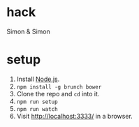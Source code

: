 hack
====

Simon & Simon

setup
=====

1. Install [Node.js](http://nodejs.org/).
2. `npm install -g brunch bower`
3. Clone the repo and `cd` into it.
4. `npm run setup`
5. `npm run watch`
6. Visit <http://localhost:3333/> in a browser.
